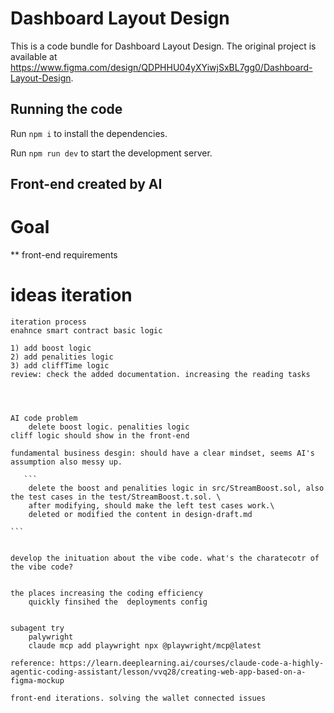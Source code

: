 # Dashboard Layout Design

This is a code bundle for Dashboard Layout Design. The original project is available at https://www.figma.com/design/QDPHHU04yXYiwjSxBL7gg0/Dashboard-Layout-Design.

## Running the code

Run `npm i` to install the dependencies.

Run `npm run dev` to start the development server.

## Front-end created by AI

# Goal

\*\* front-end requirements

# ideas iteration

    iteration process
    enahnce smart contract basic logic

    1) add boost logic
    2) add penalities logic
    3) add cliffTime logic
    review: check the added documentation. increasing the reading tasks




    AI code problem
        delete boost logic. penalities logic
    cliff logic should show in the front-end

    fundamental business desgin: should have a clear mindset, seems AI's assumption also messy up.

       ```
        delete the boost and penalities logic in src/StreamBoost.sol, also the test cases in the test/StreamBoost.t.sol. \
        after modifying, should make the left test cases work.\
        deleted or modified the content in design-draft.md

    ```


    develop the inituation about the vibe code. what's the charatecotr of the vibe code?


    the places increasing the coding efficiency
        quickly finsihed the  deployments config


    subagent try
        palywright
        claude mcp add playwright npx @playwright/mcp@latest

    reference: https://learn.deeplearning.ai/courses/claude-code-a-highly-agentic-coding-assistant/lesson/vvq28/creating-web-app-based-on-a-figma-mockup

    front-end iterations. solving the wallet connected issues
